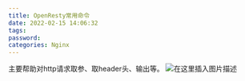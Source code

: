 ```yaml
---
title: OpenResty常用命令
date: 2022-02-15 14:06:32
tags:
password:
categories: Nginx
---
```


主要帮助对http请求取参、取header头、输出等。
![在这里插入图片描述](https://img-blog.csdnimg.cn/6bc78e81346f40b79854a9d50b734c73.png?x-oss-process=image/watermark,type_d3F5LXplbmhlaQ,shadow_50,text_Q1NETiBAZkZlZS1vcHM=,size_20,color_FFFFFF,t_70,g_se,x_16)